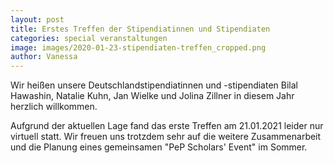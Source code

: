 ```yaml
---
layout: post
title: Erstes Treffen der Stipendiatinnen und Stipendiaten
categories: special veranstaltungen
image: images/2020-01-23-stipendiaten-treffen_cropped.png
author: Vanessa
---
```


Wir heißen unsere Deutschlandstipendiatinnen und -stipendiaten Bilal Hawashin, Natalie Kuhn, Jan Wielke und Jolina Zillner in diesem Jahr herzlich willkommen.

Aufgrund der aktuellen Lage fand das erste Treffen am 21.01.2021 leider nur virtuell statt. Wir freuen uns trotzdem sehr auf die weitere Zusammenarbeit und die Planung eines gemeinsamen "PeP Scholars' Event" im Sommer.
